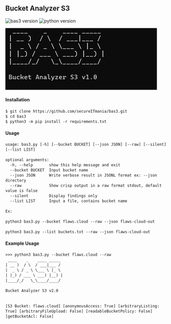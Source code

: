 ## Bucket Analyzer S3

![bas3 version](https://img.shields.io/badge/version-v1.0-blue) ![python version](https://img.shields.io/badge/python-v3.6+-green)

![image-20220912101401930](https://github.com/secureITmania/bas3/blob/master/asset/image-20220912101401930.png)

#### Installation

```
$ git clone https://github.com/secureITmania/bas3.git
$ cd bas3
$ python3 -m pip install -r requirements.txt
```

#### Usage

```
usage: bas3.py [-h] [--bucket BUCKET] [--json JSON] [--raw] [--silent] [--list LIST]

optional arguments:
  -h, --help       show this help message and exit
  --bucket BUCKET  Input bucket name
  --json JSON      Write verbose result in JSONL format ex: --json directory
  --raw            Show crisp output in a raw format stdout, default value is false
  --silent         Display findings only
  --list LIST      Input a file, contains bucket name

Ex:

python3 bas3.py --bucket flaws.cloud --raw --json flaws-cloud-out

python3 bas3.py --list buckets.txt --raw --json flaws-cloud-out
```

#### Example Usage

```
>>> python3 bas3.py --bucket flaws.cloud --raw
 ____    _    ____ _____
| __ )  / \  / ___|___ /
|  _ \ / _ \ \___ \ |_ \
| |_) / ___ \ ___) |__) |
|____/_/   \_\____/____/

Bucket Analyzer S3 v2.0


[S3 Bucket: flaws.cloud] [anonymousAccess: True] [arbitraryListing: True] [arbitraryFileUpload: False] [readableBucketPolicy: False] [getBucketAcl: False]
````


